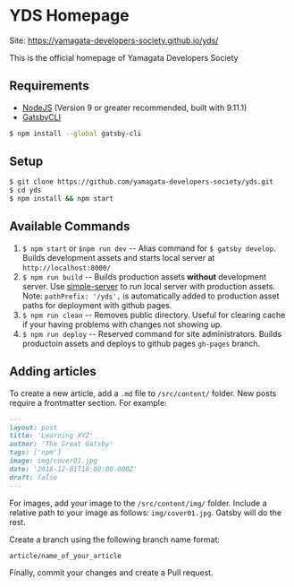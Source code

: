 # YDS Homepage

Site: https://yamagata-developers-society.github.io/yds/

This is the official homepage of Yamagata Developers Society

## Requirements

- [NodeJS](https://nodejs.org/en/) (Version 9 or greater recommended, built with 9.11.1)
- [GatsbyCLI](https://www.gatsbyjs.org/docs/)

```bash
$ npm install --global gatsby-cli
```

## Setup

```bash
$ git clone https://github.com/yamagata-developers-society/yds.git
$ cd yds
$ npm install && npm start
```

## Available Commands

1. `$ npm start` or `$npm run dev` -- Alias command for `$ gatsby develop`. Builds development assets and starts local server at `http://localhost:8000/`
1. `$ npm run build` -- Builds production assets **without** development server. Use [simple-server](https://github.com/steveklabnik/simple-server) to run local server with production assets. Note: `pathPrefix: '/yds',` is automatically added to production asset paths for deployment with github pages.
1. `$ npm run clean` -- Removes public directory. Useful for clearing cache if your having problems with changes not showing up.
1. `$ npm run deploy` -- Reserved command for site administrators. Builds productoin assets and deploys to github pages `gh-pages` branch.

## Adding articles

To create a new article, add a `.md` file to `/src/content/` folder. New posts require a frontmatter section. For example:

```md
---
layout: post
title: 'Learning XYZ'
author: 'The Great Gatsby'
tags: ['npm']
image: img/cover01.jpg
date: '2018-12-01T18:00:00.000Z'
draft: false
---
```

For images, add your image to the `/src/content/img/` folder. Include a relative path to your image as follows: `img/cover01.jpg`. Gatsby will do the rest.

Create a branch using the following branch name format:

```bash
article/name_of_your_article
```

Finally, commit your changes and create a Pull request.
